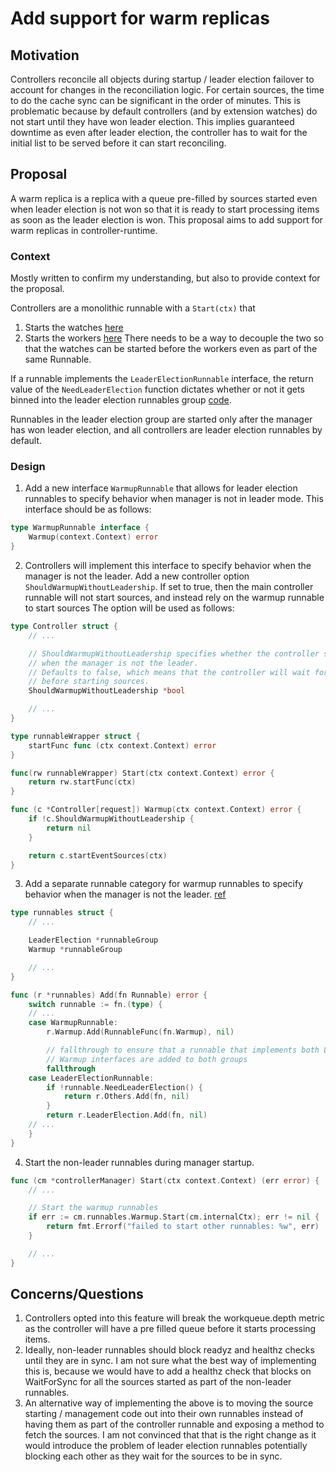 Add support for warm replicas
===================

## Motivation
Controllers reconcile all objects during startup / leader election failover to account for changes
in the reconciliation logic. For certain sources, the time to do the cache sync can be
significant in the order of minutes. This is problematic because by default controllers (and by
extension watches) do not start until they have won leader election. This implies guaranteed
downtime as even after leader election, the controller has to wait for the initial list to be served
before it can start reconciling.

## Proposal
A warm replica is a replica with a queue pre-filled by sources started even when leader election is
not won so that it is ready to start processing items as soon as the leader election is won. This
proposal aims to add support for warm replicas in controller-runtime.

### Context
Mostly written to confirm my understanding, but also to provide context for the proposal.

Controllers are a monolithic runnable with a `Start(ctx)` that
1. Starts the watches [here](https://github.com/kubernetes-sigs/controller-runtime/blob/v0.20.2/pkg/internal/controller/controller.go#L196-L213)
2. Starts the workers [here](https://github.com/kubernetes-sigs/controller-runtime/blob/v0.20.2/pkg/internal/controller/controller.go#L244-L252)
There needs to be a way to decouple the two so that the watches can be started before the workers
even as part of the same Runnable.

If a runnable implements the `LeaderElectionRunnable` interface, the return value of the
`NeedLeaderElection` function dictates whether or not it gets binned into the leader election
runnables group [code](https://github.com/kubernetes-sigs/controller-runtime/blob/v0.20.2/pkg/manager/runnable_group.go).

Runnables in the leader election group are started only after the manager has won leader election,
and all controllers are leader election runnables by default.

### Design
1. Add a new interface `WarmupRunnable` that allows for leader election runnables to specify
behavior when manager is not in leader mode. This interface should be as follows:
```go
type WarmupRunnable interface {
    Warmup(context.Context) error
}
```

2. Controllers will implement this interface to specify behavior when the manager is not the leader.
Add a new controller option `ShouldWarmupWithoutLeadership`. If set to true, then the main
controller runnable will not start sources, and instead rely on the warmup runnable to start sources
The option will be used as follows:
```go
type Controller struct {
    // ...

    // ShouldWarmupWithoutLeadership specifies whether the controller should start its sources
    // when the manager is not the leader.
    // Defaults to false, which means that the controller will wait for leader election to start
    // before starting sources.
    ShouldWarmupWithoutLeadership *bool

    // ...
}

type runnableWrapper struct {
    startFunc func (ctx context.Context) error
}

func(rw runnableWrapper) Start(ctx context.Context) error {
    return rw.startFunc(ctx)
}

func (c *Controller[request]) Warmup(ctx context.Context) error {
    if !c.ShouldWarmupWithoutLeadership {
        return nil
    }

    return c.startEventSources(ctx)
}
```

3. Add a separate runnable category for warmup runnables to specify behavior when the
manager is not the leader. [ref](https://github.com/kubernetes-sigs/controller-runtime/blob/v0.20.2/pkg/manager/runnable_group.go#L55-L76)
```go
type runnables struct {
    // ...

	LeaderElection *runnableGroup
    Warmup *runnableGroup

    // ...
}

func (r *runnables) Add(fn Runnable) error {
	switch runnable := fn.(type) {
    // ...
    case WarmupRunnable:
        r.Warmup.Add(RunnableFunc(fn.Warmup), nil)

        // fallthrough to ensure that a runnable that implements both LeaderElection and
        // Warmup interfaces are added to both groups
        fallthrough
	case LeaderElectionRunnable:
		if !runnable.NeedLeaderElection() {
			return r.Others.Add(fn, nil)
		}
		return r.LeaderElection.Add(fn, nil)
    // ...
	}
}
```

4. Start the non-leader runnables during manager startup.
```go
func (cm *controllerManager) Start(ctx context.Context) (err error) {
    // ...

    // Start the warmup runnables
	if err := cm.runnables.Warmup.Start(cm.internalCtx); err != nil {
		return fmt.Errorf("failed to start other runnables: %w", err)
	}

    // ...
}
```

## Concerns/Questions
1. Controllers opted into this feature will break the workqueue.depth metric as the controller will
   have a pre filled queue before it starts processing items.
2. Ideally, non-leader runnables should block readyz and healthz checks until they are in sync. I am
   not sure what the best way of implementing this is, because we would have to add a healthz check
   that blocks on WaitForSync for all the sources started as part of the non-leader runnables.
3. An alternative way of implementing the above is to moving the source starting / management code
   out into their own runnables instead of having them as part of the controller runnable and
   exposing a method to fetch the sources. I am not convinced that that is the right change as it
   would introduce the problem of leader election runnables potentially blocking each other as they
   wait for the sources to be in sync.
